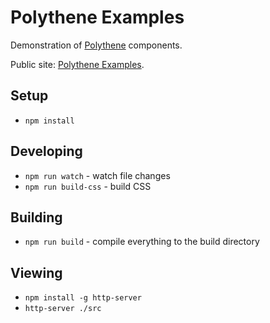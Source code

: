 # Polythene Examples

Demonstration of [Polythene](https://github.com/ArthurClemens/Polythene) components.

Public site: [Polythene Examples](http://arthurclemens.github.io/Polythene-Examples/index.html).


## Setup

* `npm install`

## Developing

* `npm run watch` - watch file changes
* `npm run build-css` - build CSS

## Building

* `npm run build` - compile everything to the build directory

## Viewing

* `npm install -g http-server`
* `http-server ./src`
